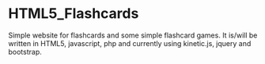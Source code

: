 HTML5_Flashcards
================
Simple website for flashcards and some simple flashcard games. It is/will be written in HTML5, javascript, php and currently using kinetic.js, jquery and bootstrap.
